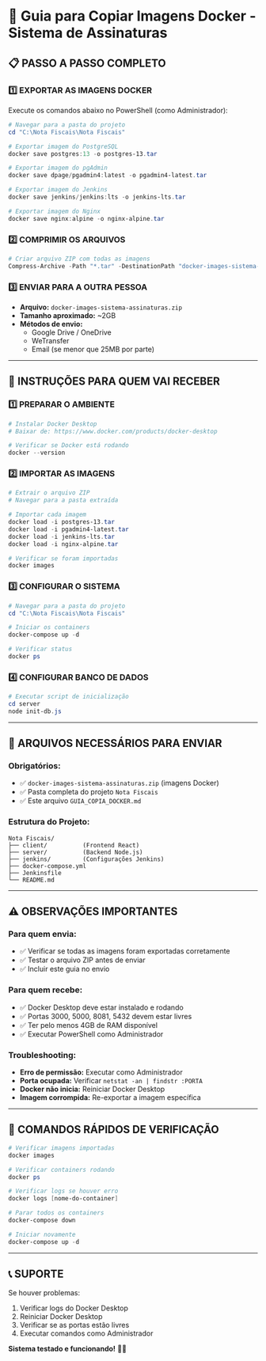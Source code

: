 # 🐳 Guia para Copiar Imagens Docker - Sistema de Assinaturas

## 📋 **PASSO A PASSO COMPLETO**

### **1️⃣ EXPORTAR AS IMAGENS DOCKER**

Execute os comandos abaixo no PowerShell (como Administrador):

```powershell
# Navegar para a pasta do projeto
cd "C:\Nota Fiscais\Nota Fiscais"

# Exportar imagem do PostgreSQL
docker save postgres:13 -o postgres-13.tar

# Exportar imagem do pgAdmin
docker save dpage/pgadmin4:latest -o pgadmin4-latest.tar

# Exportar imagem do Jenkins
docker save jenkins/jenkins:lts -o jenkins-lts.tar

# Exportar imagem do Nginx
docker save nginx:alpine -o nginx-alpine.tar
```

### **2️⃣ COMPRIMIR OS ARQUIVOS**

```powershell
# Criar arquivo ZIP com todas as imagens
Compress-Archive -Path "*.tar" -DestinationPath "docker-images-sistema-assinaturas.zip"
```

### **3️⃣ ENVIAR PARA A OUTRA PESSOA**

- **Arquivo:** `docker-images-sistema-assinaturas.zip`
- **Tamanho aproximado:** ~2GB
- **Métodos de envio:**
  - Google Drive / OneDrive
  - WeTransfer
  - Email (se menor que 25MB por parte)

---

## 🚀 **INSTRUÇÕES PARA QUEM VAI RECEBER**

### **1️⃣ PREPARAR O AMBIENTE**

```powershell
# Instalar Docker Desktop
# Baixar de: https://www.docker.com/products/docker-desktop

# Verificar se Docker está rodando
docker --version
```

### **2️⃣ IMPORTAR AS IMAGENS**

```powershell
# Extrair o arquivo ZIP
# Navegar para a pasta extraída

# Importar cada imagem
docker load -i postgres-13.tar
docker load -i pgadmin4-latest.tar
docker load -i jenkins-lts.tar
docker load -i nginx-alpine.tar

# Verificar se foram importadas
docker images
```

### **3️⃣ CONFIGURAR O SISTEMA**

```powershell
# Navegar para a pasta do projeto
cd "C:\Nota Fiscais\Nota Fiscais"

# Iniciar os containers
docker-compose up -d

# Verificar status
docker ps
```

### **4️⃣ CONFIGURAR BANCO DE DADOS**

```powershell
# Executar script de inicialização
cd server
node init-db.js
```

---

## 📁 **ARQUIVOS NECESSÁRIOS PARA ENVIAR**

### **Obrigatórios:**
- ✅ `docker-images-sistema-assinaturas.zip` (imagens Docker)
- ✅ Pasta completa do projeto `Nota Fiscais`
- ✅ Este arquivo `GUIA_COPIA_DOCKER.md`

### **Estrutura do Projeto:**
```
Nota Fiscais/
├── client/          (Frontend React)
├── server/          (Backend Node.js)
├── jenkins/         (Configurações Jenkins)
├── docker-compose.yml
├── Jenkinsfile
└── README.md
```

---

## ⚠️ **OBSERVAÇÕES IMPORTANTES**

### **Para quem envia:**
- ✅ Verificar se todas as imagens foram exportadas corretamente
- ✅ Testar o arquivo ZIP antes de enviar
- ✅ Incluir este guia no envio

### **Para quem recebe:**
- ✅ Docker Desktop deve estar instalado e rodando
- ✅ Portas 3000, 5000, 8081, 5432 devem estar livres
- ✅ Ter pelo menos 4GB de RAM disponível
- ✅ Executar PowerShell como Administrador

### **Troubleshooting:**
- **Erro de permissão:** Executar como Administrador
- **Porta ocupada:** Verificar `netstat -an | findstr :PORTA`
- **Docker não inicia:** Reiniciar Docker Desktop
- **Imagem corrompida:** Re-exportar a imagem específica

---

## 🎯 **COMANDOS RÁPIDOS DE VERIFICAÇÃO**

```powershell
# Verificar imagens importadas
docker images

# Verificar containers rodando
docker ps

# Verificar logs se houver erro
docker logs [nome-do-container]

# Parar todos os containers
docker-compose down

# Iniciar novamente
docker-compose up -d
```

---

## 📞 **SUPORTE**

Se houver problemas:
1. Verificar logs do Docker Desktop
2. Reiniciar Docker Desktop
3. Verificar se as portas estão livres
4. Executar comandos como Administrador

**Sistema testado e funcionando!** 🚀✨
